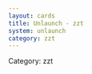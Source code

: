 ```yaml
---
layout: cards
title: Unlaunch - zzt
system: unlaunch
category: zzt
---
```

<div class="alert alert-secondary mb-4"><span class="i18n innerHTML-category">Category: </span><span class="i18n innerHTML-cat-zzt">zzt</span></div>
